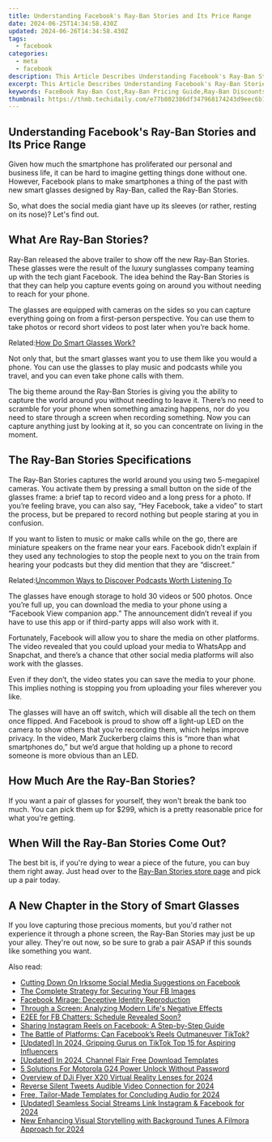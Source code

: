 ```yaml
---
title: Understanding Facebook's Ray-Ban Stories and Its Price Range
date: 2024-06-25T14:34:58.430Z
updated: 2024-06-26T14:34:58.430Z
tags:
  - facebook
categories:
  - meta
  - facebook
description: This Article Describes Understanding Facebook's Ray-Ban Stories and Its Price Range
excerpt: This Article Describes Understanding Facebook's Ray-Ban Stories and Its Price Range
keywords: FaceBook Ray-Ban Cost,Ray-Ban Pricing Guide,Ray-Ban Discounts,Facebook Sunglasses Trend,Ray-Ban Stories Price,Budget Ray-Ban Shopping,Affordable Ray-Ban VR
thumbnail: https://thmb.techidaily.com/e77b802386df347968174243d9eec6b1ff5aaa13a757fb94ecaebe8d1775e8b5.jpg
---
```


## Understanding Facebook's Ray-Ban Stories and Its Price Range

 Given how much the smartphone has proliferated our personal and business life, it can be hard to imagine getting things done without one. However, Facebook plans to make smartphones a thing of the past with new smart glasses designed by Ray-Ban, called the Ray-Ban Stories.

 So, what does the social media giant have up its sleeves (or rather, resting on its nose)? Let's find out.

## What Are Ray-Ban Stories?

 Ray-Ban released the above trailer to show off the new Ray-Ban Stories. These glasses were the result of the luxury sunglasses company teaming up with the tech giant Facebook. The idea behind the Ray-Ban Stories is that they can help you capture events going on around you without needing to reach for your phone.

 The glasses are equipped with cameras on the sides so you can capture everything going on from a first-person perspective. You can use them to take photos or record short videos to post later when you’re back home.

 Related:[How Do Smart Glasses Work?](https://www.makeuseof.com/how-do-smart-glasses-work/)

 Not only that, but the smart glasses want you to use them like you would a phone. You can use the glasses to play music and podcasts while you travel, and you can even take phone calls with them.

 The big theme around the Ray-Ban Stories is giving you the ability to capture the world around you without needing to leave it. There’s no need to scramble for your phone when something amazing happens, nor do you need to stare through a screen when recording something. Now you can capture anything just by looking at it, so you can concentrate on living in the moment.

## The Ray-Ban Stories Specifications

 The Ray-Ban Stories captures the world around you using two 5-megapixel cameras. You activate them by pressing a small button on the side of the glasses frame: a brief tap to record video and a long press for a photo. If you’re feeling brave, you can also say, “Hey Facebook, take a video” to start the process, but be prepared to record nothing but people staring at you in confusion.

 If you want to listen to music or make calls while on the go, there are miniature speakers on the frame near your ears. Facebook didn’t explain if they used any technologies to stop the people next to you on the train from hearing your podcasts but they did mention that they are “discreet.”

 Related:[Uncommon Ways to Discover Podcasts Worth Listening To](https://www.makeuseof.com/ways-to-discover-podcasts-worth-listening-to/)

 The glasses have enough storage to hold 30 videos or 500 photos. Once you’re full up, you can download the media to your phone using a “Facebook View companion app.” The announcement didn’t reveal if you have to use this app or if third-party apps will also work with it.

 Fortunately, Facebook will allow you to share the media on other platforms. The video revealed that you could upload your media to WhatsApp and Snapchat, and there’s a chance that other social media platforms will also work with the glasses.

 Even if they don’t, the video states you can save the media to your phone. This implies nothing is stopping you from uploading your files wherever you like.

 The glasses will have an off switch, which will disable all the tech on them once flipped. And Facebook is proud to show off a light-up LED on the camera to show others that you’re recording them, which helps improve privacy. In the video, Mark Zuckerberg claims this is “more than what smartphones do,” but we’d argue that holding up a phone to record someone is more obvious than an LED.

## How Much Are the Ray-Ban Stories?

 If you want a pair of glasses for yourself, they won't break the bank too much. You can pick them up for $299, which is a pretty reasonable price for what you're getting.

## When Will the Ray-Ban Stories Come Out?

 The best bit is, if you're dying to wear a piece of the future, you can buy them right away. Just head over to the [Ray-Ban Stories store page](https://www.ray-ban.com/usa/electronics/RW4002%20UNISEX%20ray-ban%20stories%20%7C%20wayfarer-shiny%20black/8056597489478) and pick up a pair today.

## A New Chapter in the Story of Smart Glasses

 If you love capturing those precious moments, but you'd rather not experience it through a phone screen, the Ray-Ban Stories may just be up your alley. They're out now, so be sure to grab a pair ASAP if this sounds like something you want.


<ins class="adsbygoogle"
     style="display:block"
     data-ad-format="autorelaxed"
     data-ad-client="ca-pub-7571918770474297"
     data-ad-slot="1223367746"></ins>



<ins class="adsbygoogle"
     style="display:block"
     data-ad-client="ca-pub-7571918770474297"
     data-ad-slot="8358498916"
     data-ad-format="auto"
     data-full-width-responsive="true"></ins>

<span class="atpl-alsoreadstyle">Also read:</span>
<div><ul>
<li><a href="https://facebook.techidaily.com/cutting-down-on-irksome-social-media-suggestions-on-facebook/"><u>Cutting Down On Irksome Social Media Suggestions on Facebook</u></a></li>
<li><a href="https://facebook.techidaily.com/the-complete-strategy-for-securing-your-fb-images/"><u>The Complete Strategy for Securing Your FB Images</u></a></li>
<li><a href="https://facebook.techidaily.com/facebook-mirage-deceptive-identity-reproduction/"><u>Facebook Mirage: Deceptive Identity Reproduction</u></a></li>
<li><a href="https://facebook.techidaily.com/through-a-screen-analyzing-modern-lifes-negative-effects/"><u>Through a Screen: Analyzing Modern Life's Negative Effects</u></a></li>
<li><a href="https://facebook.techidaily.com/e2ee-for-fb-chatters-schedule-revealed-soon/"><u>E2EE for FB Chatters: Schedule Revealed Soon?</u></a></li>
<li><a href="https://facebook.techidaily.com/sharing-instagram-reels-on-facebook-a-step-by-step-guide/"><u>Sharing Instagram Reels on Facebook: A Step-by-Step Guide</u></a></li>
<li><a href="https://facebook.techidaily.com/the-battle-of-platforms-can-facebooks-reels-outmaneuver-tiktok/"><u>The Battle of Platforms: Can Facebook’s Reels Outmaneuver TikTok?</u></a></li>
<li><a href="https://tiktok-videos.techidaily.com/updated-in-2024-gripping-gurus-on-tiktok-top-15-for-aspiring-influencers/"><u>[Updated] In 2024, Gripping Gurus on TikTok  Top 15 for Aspiring Influencers</u></a></li>
<li><a href="https://facebook-video-share.techidaily.com/updated-in-2024-channel-flair-free-download-templates/"><u>[Updated] In 2024, Channel Flair  Free Download Templates</u></a></li>
<li><a href="https://easy-unlock-android.techidaily.com/5-solutions-for-motorola-g24-power-unlock-without-password-by-drfone-android/"><u>5 Solutions For Motorola G24 Power Unlock Without Password</u></a></li>
<li><a href="https://extra-approaches.techidaily.com/overview-of-dji-flyer-x20-virtual-reality-lenses-for-2024/"><u>Overview of DJi Flyer X20 Virtual Reality Lenses for 2024</u></a></li>
<li><a href="https://twitter-videos.techidaily.com/reverse-silent-tweets-audible-video-connection-for-2024/"><u>Reverse Silent Tweets  Audible Video Connection for 2024</u></a></li>
<li><a href="https://some-knowledge.techidaily.com/free-tailor-made-templates-for-concluding-audio-for-2024/"><u>Free, Tailor-Made Templates for Concluding Audio for 2024</u></a></li>
<li><a href="https://instagram-videos.techidaily.com/updated-seamless-social-streams-link-instagram-and-facebook-for-2024/"><u>[Updated] Seamless Social Streams  Link Instagram & Facebook for 2024</u></a></li>
<li><a href="https://voice-adjusting.techidaily.com/new-enhancing-visual-storytelling-with-background-tunes-a-filmora-approach-for-2024/"><u>New Enhancing Visual Storytelling with Background Tunes A Filmora Approach for 2024</u></a></li>
</ul></div>
